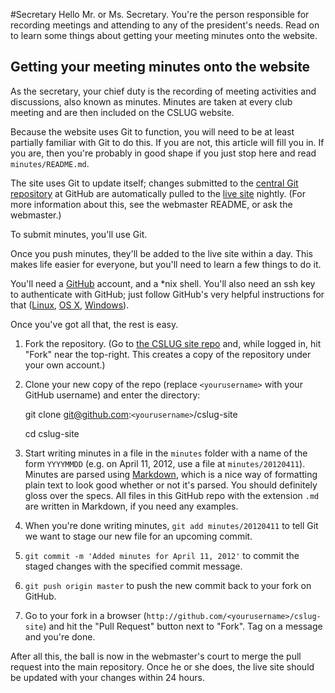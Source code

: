 #Secretary
Hello Mr. or Ms. Secretary. You're the person responsible for recording meetings and attending to any of the president's needs. Read on to learn some things about getting your meeting minutes onto the website.

## Getting your meeting minutes onto the website
As the secretary, your chief duty is the recording of meeting activities and
discussions, also known as minutes. Minutes are taken at every club
meeting and are then included on the CSLUG website.

Because the website uses Git to function, you will need to be at least
partially familiar with Git to do this. If you are not, this article will fill
you in. If you are, then you're probably in good shape if you just stop here and read `minutes/README.md`.

The site uses Git to update itself; changes submitted to the [central Git
repository][1] at GitHub are automatically pulled to the [live site][2]
nightly. (For more information about this, see the webmaster README, or ask the webmaster.)

To submit minutes, you'll use Git.

Once you push minutes, they'll be added to the live site within a day. This makes life easier for everyone, but you'll need to learn a few things to do it.

You'll need a [GitHub][3] account, and a *nix shell. You'll also need an ssh key to
authenticate with GitHub; just follow GitHub's very helpful instructions for that
([Linux][4], [OS X][5], [Windows][6]).

Once you've got all that, the rest is easy.

1. Fork the repository. (Go to [the CSLUG site repo][1] and, while logged in,
hit "Fork" near the top-right. This creates a copy of the repository under
your own account.)

2. Clone your new copy of the repo (replace `<yourusername>` with your GitHub
username) and enter the directory:

	  git clone git@github.com:`<yourusername>`/cslug-site

	  cd cslug-site

3. Start writing minutes in a file in the `minutes` folder with a name of the form `YYYYMMDD` (e.g. on April 11, 2012, use a file at `minutes/20120411`). Minutes are parsed using [Markdown][7], which is a nice
way of formatting plain text to look good whether or not it's parsed. You should definitely gloss over the specs. All files in this GitHub repo with the extension `.md` are written in Markdown, if you need any examples.

4. When you're done writing minutes, `git add minutes/20120411` to tell Git we want to stage our new file for an upcoming commit.
2. `git commit -m 'Added minutes for April 11, 2012'` to commit the staged
changes with the specified commit message.
3. `git push origin master` to push the new commit back to your fork on GitHub.
4. Go to your fork in a browser (`http://github.com/<yourusername>/cslug-site`)
and hit the "Pull Request" button next to "Fork". Tag on a message and you're
done.

After all this, the ball is now in the webmaster's court to merge the pull request into the main repository. Once he or she does, the live site should be updated with your changes within 24 hours.

[1]: http://github.com/cslug/cslug-site/
[2]: http://www.ecst.csuchico.edu/cslug/
[3]: http://github.com/
[4]: http://help.github.com/linux-set-up-Git/
[5]: http://help.github.com/mac-set-up-Git/
[6]: http://help.github.com/win-set-up-Git/
[7]: http://daringfireball.net/projects/markdown/

